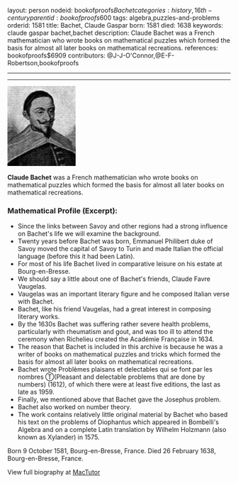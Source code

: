 layout: person
nodeid: bookofproofs$Bachet
categories: history,16th-century
parentid: bookofproofs$600
tags: algebra,puzzles-and-problems
orderid: 1581
title: Bachet, Claude Gaspar
born: 1581
died: 1638
keywords: claude gaspar bachet,bachet
description: Claude Bachet was a French mathematician who wrote books on mathematical puzzles which formed the basis for almost all later books on mathematical recreations.
references: bookofproofs$6909
contributors: @J-J-O'Connor,@E-F-Robertson,bookofproofs

---



---

![Bachet.jpg](https://github.com/bookofproofs/bookofproofs.github.io/blob/main/_sources/_assets/images/portraits/Bachet.jpg?raw=true)

**Claude Bachet** was a French mathematician who wrote books on mathematical puzzles which formed the basis for almost all later books on mathematical recreations.

### Mathematical Profile (Excerpt):
* Since the links between Savoy and other regions had a strong influence on Bachet's life we will examine the background.
* Twenty years before Bachet was born, Emmanuel Philibert duke of Savoy moved the capital of Savoy to Turin and made Italian the official language (before this it had been Latin).
* For most of his life Bachet lived in comparative leisure on his estate at Bourg-en-Bresse.
* We should say a little about one of Bachet's friends, Claude Favre Vaugelas.
* Vaugelas was an important literary figure and he composed Italian verse with Bachet.
* Bachet, like his friend Vaugelas, had a great interest in composing literary works.
* By the 1630s Bachet was suffering rather severe health problems, particularly with rheumatism and gout, and was too ill to attend the ceremony when Richelieu created the Académie Française in 1634.
* The reason that Bachet is included in this archive is because he was a writer of books on mathematical puzzles and tricks which formed the basis for almost all later books on mathematical recreations.
* Bachet wrote Problèmes plaisans et delectables qui se font par les nombres Ⓣ(Pleasant and delectable problems that are done by numbers) (1612), of which there were at least five editions, the last as late as 1959.
* Finally, we mentioned above that Bachet gave the Josephus problem.
* Bachet also worked on number theory.
* The work contains relatively little original material by Bachet who based his text on the problems of Diophantus which appeared in Bombelli's Algebra  and on a complete Latin translation by Wilhelm Holzmann (also known as Xylander) in 1575.

Born 9 October 1581, Bourg-en-Bresse, France. Died 26 February 1638, Bourg-en-Bresse, France.

View full biography at [MacTutor](https://mathshistory.st-andrews.ac.uk/Biographies/Bachet/)
